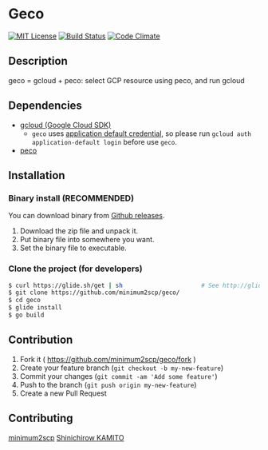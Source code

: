 # Geco

[![MIT License](http://img.shields.io/badge/license-MIT-blue.svg?style=flat)](LICENSE.txt)
[![Build Status](https://travis-ci.org/minimum2scp/geco.svg)](https://travis-ci.org/minimum2scp/geco)
[![Code Climate](https://codeclimate.com/github/minimum2scp/geco/badges/gpa.svg)](https://codeclimate.com/github/minimum2scp/geco)

## Description
 
geco = gcloud + peco: select GCP resource using peco, and run gcloud

## Dependencies

 * [gcloud (Google Cloud SDK)](https://cloud.google.com/sdk/)
   * `geco` uses [application default credential](https://developers.google.com/identity/protocols/application-default-credentials), so please run `gcloud auth application-default login` before use `geco`.
 * [peco](https://github.com/peco/peco)

## Installation

### Binary install (RECOMMENDED)

You can download binary from [Github releases](https://github.com/minimum2scp/geco/releases).

1. Download the zip file and unpack it.
2. Put binary file into somewhere you want.
3. Set the binary file to executable.

### Clone the project (for developers)

```bash
$ curl https://glide.sh/get | sh                      # See http://glide.sh/ for details
$ git clone https://github.com/minimum2scp/geco/
$ cd geco
$ glide install
$ go build
```

## Contribution

1. Fork it ( https://github.com/minimum2scp/geco/fork )
2. Create your feature branch (`git checkout -b my-new-feature`)
3. Commit your changes (`git commit -am 'Add some feature'`)
4. Push to the branch (`git push origin my-new-feature`)
5. Create a new Pull Request

## Contributing

[minimum2scp](https://github.com/minimum2scp)
[Shinichirow KAMITO](https://github.com/kamito)
